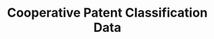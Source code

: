 ---
layout: default
bigquery: https://console.cloud.google.com/bigquery?p=patents-public-data&d=cpc&page=dataset
citation: '“Cooperative Patent Classification” by the EPO and USPTO, for public use. '
contributors: EPO, USPTO
cost: None
description: Cooperative Patent Classification Data contains the scheme and definitions
  of the Cooperative Patent Classification system for classifying patent documents.
  The CPC is the result of a partnership between the EPO and the USPTO in their joint
  effort to develop a common, internationally compatible classification system for
  technical documents, in particular patent publications, which will be used by both
  offices in the patent granting process
documentation: https://www.cooperativepatentclassification.org/cpcSchemeAndDefinitions
last_edit: 04/06/2022, 19:33:38
location: https://www.cooperativepatentclassification.org/index
maintained_by: USPTO, EPO
schema_fields:
- titleFull
- synonyms
- level
- limitingReferences
- notAllocatable
- glossary
- title_full
- children
- application_references
- breakdownCode
- child_groups
- title_part
- parents
- not_allocatable
- ipc_concordant
- date_revised
- titlePart
- limiting_references
- additional_only
- sizeCache
- definition
- breakdown_code
- childGroups
- residualReferences
- informative_references
- dateRevised
- applicationReferences
- ipcConcordant
- symbol
- residual_references
- informativeReferences
- status
shortname: cooperative_patent_classification
tags:
- patents
- science
title: Cooperative Patent Classification Data
uuid: 984374a7-16e9-4b35-9445-458daceb01bf
---